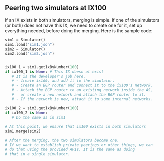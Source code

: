 

## Peering two simulators at IX100

If an IX exists in both simulators, merging is simple. 
If one of the simulators (or both) does not have this IX, 
we need to create one for it, set up everything needed,
before doing the merging. Here is the sample code:

```py
sim1 = Simulator()
sim1.load("sim1.json")
sim2 = Simulator()
sim2.load("sim2.josn")


ix100_1 = sim1.getIxByNumber(100)
if ix100_1 is None: # This IX doesn ot exist
   # It is the developer's job here.
   # - Create ix100, and add it to the simulator.
   # - Create an BGP router and connect it to the ix100's network.
   # - Attach the BGP router to an existing network inside the AS,
   #   or create a new network and attach the BGP router to it.
   # - If the network is new, attach it to some internal networks.

ix100_2 = sim2.getIxByNumber(100)
if ix100_2 is None:
   # Do the same as in sim1

# At this point, we ensure that ix100 exists in both simulators
sim1.merge(sim2)

# After the merging, the two simulators become one. 
# If we want to establish private peerings or other things, we can
# do that using the provided APIs. It is the same as doing 
# that in a single simulator.
```
